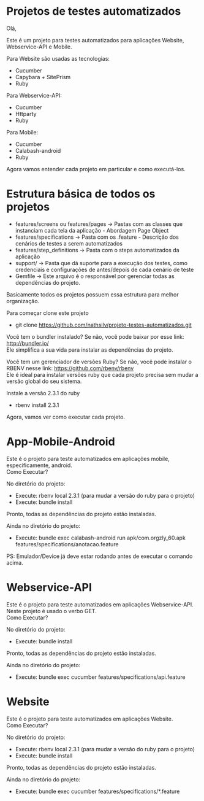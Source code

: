 # Projetos de testes automatizados

Olá,

Este é um projeto para testes automatizados para aplicações Website, Webservice-API e Mobile. </br>

Para Website são usadas as tecnologias: </br>
* Cucumber
* Capybara + SitePrism
* Ruby

Para Webservice-API: </br>
* Cucumber
* Httparty
* Ruby

Para Mobile:
* Cucumber
* Calabash-android
* Ruby

Agora vamos entender cada projeto em particular e como executá-los. </br>

# Estrutura básica de todos os projetos

* features/screens ou features/pages -> Pastas com as classes que instanciam cada tela da aplicação - Abordagem Page Object
* features/specifications -> Pasta com os .feature - Descrição dos cenários de testes a serem automatizados
* features/step_definitions -> Pasta com o steps automatizados da aplicação
* support/ -> Pasta que dá suporte para a execução dos testes, como credenciais e configurações de antes/depois de cada cenário de teste
* Gemfile -> Este arquivo é o responsável por gerenciar todas as dependências do projeto.

Basicamente todos os projetos possuem essa estrutura para melhor organização. <br>

Para começar clone este projeto

* git clone https://github.com/nathsilv/projeto-testes-automatizados.git

Você tem o bundler instalado? Se não, você pode baixar por esse link: http://bundler.io/ </br>
Ele simplifica a sua vida para instalar as dependências do projeto. <br>

Você tem um gerenciador de versões Ruby? Se não, você pode instalar o RBENV nesse link: https://github.com/rbenv/rbenv <br>
Ele é ideal para instalar versões ruby que cada projeto precisa sem mudar a versão global do seu sistema. <br>

Instale a versão 2.3.1 do ruby
* rbenv install 2.3.1


Agora, vamos ver como executar cada projeto. <br>

# App-Mobile-Android

Este é o projeto para teste automatizados em aplicações mobile, especificamente, android. </br>
Como Executar?

No diretório do projeto:

* Execute: rbenv local 2.3.1 (para mudar a versão do ruby para o projeto)
* Execute: bundle install

Pronto, todas as dependências do projeto estão instaladas. </br>

Ainda no diretório do projeto:

* Execute: bundle exec calabash-android run apk/com.orgzly_60.apk features/specifications/anotacao.feature

PS: Emulador/Device já deve estar rodando antes de executar o comando acima.

# Webservice-API

Este é o projeto para teste automatizados em aplicações Webservice-API. </br>
Neste projeto é usado o verbo GET. </br>
Como Executar?

No diretório do projeto:

* Execute: bundle install

Pronto, todas as dependências do projeto estão instaladas. </br>

Ainda no diretório do projeto:

* Execute: bundle exec cucumber features/specifications/api.feature

# Website
Este é o projeto para teste automatizados em aplicações Website. </br>
Como Executar?

No diretório do projeto:

* Execute: rbenv local 2.3.1 (para mudar a versão do ruby para o projeto)
* Execute: bundle install

Pronto, todas as dependências do projeto estão instaladas. </br>

Ainda no diretório do projeto:

* Execute: bundle exec cucumber features/specifications/*.feature
